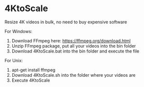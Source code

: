 # 4KtoScale
Resize 4K videos in bulk, no need to buy expensive software 

For Windows:
1) Download FFmpeg here: https://ffmpeg.org/download.html
2) Unzip FFmpeg package, put all your videos into the bin folder
3) Download 4KtoScale.bat into the bin folder and execute the file

For Unix:
1) apt-get install ffmpeg
2) Download 4KtoScale.sh into the folder where your videos are
3) Execute 4KtoScale


